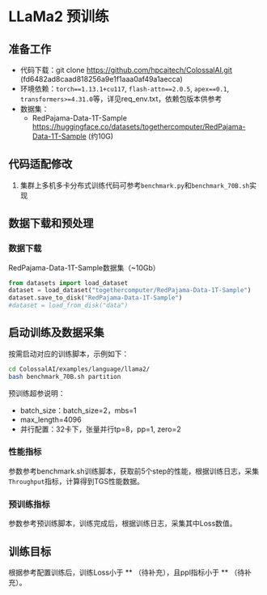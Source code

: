 # LLaMa2 预训练

## 准备工作

- 代码下载：git clone https://github.com/hpcaitech/ColossalAI.git (fd6482ad8caad818256a9e1f1aaa0af49a1aecca)
- 环境依赖：`torch==1.13.1+cu117`, `flash-attn==2.0.5`, `apex==0.1`, `transformers>=4.31.0`等，详见req_env.txt，依赖包版本供参考
- 数据集：
    -  RedPajama-Data-1T-Sample https://huggingface.co/datasets/togethercomputer/RedPajama-Data-1T-Sample (约10G)
    
## 代码适配修改
1. 集群上多机多卡分布式训练代码可参考`benchmark.py`和`benchmark_70B.sh`实现

## 数据下载和预处理

### 数据下载

RedPajama-Data-1T-Sample数据集（~10Gb）
```Python
from datasets import load_dataset
dataset = load_dataset("togethercomputer/RedPajama-Data-1T-Sample")
dataset.save_to_disk("RedPajama-Data-1T-Sample")
#dataset = load_from_disk("data")

```

## 启动训练及数据采集

按需启动对应的训练脚本，示例如下：
```bash
cd ColossalAI/examples/language/llama2/
bash benchmark_70B.sh partition
```

预训练超参说明：
- batch_size：batch_size=2，mbs=1
- max_length=4096
- 并行配置：32卡下，张量并行tp=8，pp=1, zero=2


### 性能指标

参数参考benchmark.sh训练脚本，获取前5个step的性能，根据训练日志，采集`Throughput`指标，计算得到TGS性能数据。

### 预训练指标

参数参考预训练脚本，训练完成后，根据训练日志，采集其中Loss数值。


## 训练目标
根据参考配置训练后，训练Loss小于 ** （待补充），且ppl指标小于 ** （待补充）。
